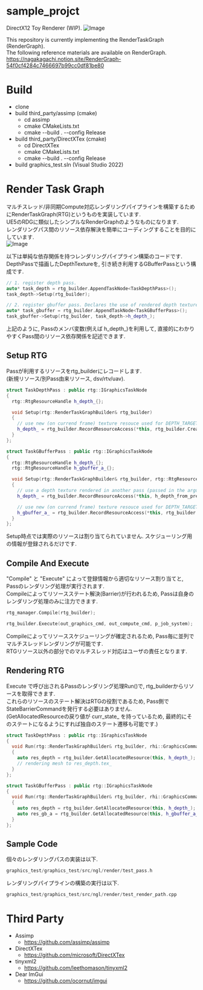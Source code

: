 # sample_projct

DirectX12 Toy Renderer (WIP).
![Image](https://github.com/user-attachments/assets/31ded6f9-f69a-4df2-b1c3-23433d0c02af)

This repository is currently implementing the RenderTaskGraph (RenderGraph). </br>
The following reference materials are available on RenderGraph. </br>
https://nagakagachi.notion.site/RenderGraph-54f0cf4284c7466697b99cc0df81be80
</br>

 
# Build
  - clone
  - build third_party/assimp (cmake)
    - cd assimp
    - cmake CMakeLists.txt 
    - cmake --build . --config Release
  - build third_party/DirectXTex (cmake)
    - cd DirectXTex
    - cmake CMakeLists.txt 
    - cmake --build . --config Release
  - build graphics_test.sln (Visual Studio 2022)

# Render Task Graph
マルチスレッド/非同期Compute対応レンダリングパイプラインを構築するためにRenderTaskGraph(RTG)というものを実装しています.<br/>
UE5のRDGに類似したシンプルなRenderGraphのようなものになります.<br/>
レンダリングパス間のリソース依存解決を簡単にコーディングすることを目的にしています.<br/>
![Image](https://github.com/user-attachments/assets/2178ba19-f7b9-4730-bdf7-e3d6db524eda)

以下は単純な依存関係を持つレンダリングパイプライン構築のコードです.<br/>
DepthPassで描画したDepthTextureを, 引き続き利用するGBufferPassという構成です.<br/>
```c++
// 1. register depth pass.
auto* task_depth = rtg_builder.AppendTaskNode<TaskDepthPass>();
task_depth->Setup(rtg_builder);

// 2. register gbuffer pass. Declares the use of rendered depth textures in the depth path.
auto* task_gbuffer = rtg_builder.AppendTaskNode<TaskGBufferPass>();
task_gbuffer->Setup(rtg_builder, task_depth->h_depth_);
```
上記のように, Passのメンバ変数(例えば h_depth_)を利用して, 直接的にわかりやすくPass間のリソース依存関係を記述できます.<br/>

## Setup RTG
Passが利用するリソースをrtg_builderにレコードします.<br/>
(新規リソース/別Pass由来リソース, dsv/rtv/uav).<br/>
```c++
struct TaskDepthPass : public rtg::IGraphicsTaskNode
{
  rtg::RtgResourceHandle h_depth_{};

  void Setup(rtg::RenderTaskGraphBuilder& rtg_builder)
  {
    // use new (on currend frame) texture resouce used for DEPTH_TARGET. 
    h_depth_ = rtg_builder.RecordResourceAccess(*this, rtg_builder.CreateResource(depth_desc), rtg::access_type::DEPTH_TARGET);
  }
};

struct TaskGBufferPass : public rtg::IGraphicsTaskNode
{
  rtg::RtgResourceHandle h_depth_{};
  rtg::RtgResourceHandle h_gbuffer_a_{};

  void Setup(rtg::RenderTaskGraphBuilder& rtg_builder, rtg::RtgResourceHandle h_depth_from_prev_pass)
  {
    // use a depth texture rendered in another pass (passed in the argument) as DEPTH_TARGET.
    h_depth_ = rtg_builder.RecordResourceAccess(*this, h_depth_from_prev_pass, rtg::access_type::DEPTH_TARGET);

    // use new (on currend frame) texture resouce used for DEPTH_TARGET. 
    h_gbuffer_a_ = rtg_builder.RecordResourceAccess(*this, rtg_builder.CreateResource(gbuffer_a_desc), rtg::access_type::RENDER_TARGET);
  }
};
```
Setup時点では実際のリソースは割り当てられていません. スケジューリング用の情報が登録されるだけです.<br/>

## Compile And Execute
"Compile" と "Execute" によって登録情報から適切なリソース割り当てと, Passのレンダリング処理が実行されます.<br/>
Compileによってリソースステート解決(Barrier)が行われるため, Passは自身のレンダリング処理のみに注力できます.<br/>
```c++
rtg_manager.Compile(rtg_builder);

rtg_builder.Execute(out_graphics_cmd, out_compute_cmd, p_job_system);
```
Compileによってリソーススケジューリングが確定されるため, Pass毎に並列でマルチスレッドレンダリングが可能です.<br/>
RTGリソース以外の部分でのマルチスレッド対応はユーザの責任となります.<br/>

## Rendering RTG
Execute で呼び出されるPassのレンダリング処理Run()で, rtg_builderからリソースを取得できます.<br/>
これらのリソースのステート解決はRTGの役割であるため, Pass側でStateBarrierCommandを発行する必要はありません.<br/>
(GetAllocatedResourceの戻り値が curr_state_ を持っているため, 最終的にそのステートになるようにすれば独自のステート遷移も可能です.)<br/>

```c++
struct TaskDepthPass : public rtg::IGraphicsTaskNode
{
  void Run(rtg::RenderTaskGraphBuilder& rtg_builder, rhi::GraphicsCommandListDep* gfx_commandlist) override
  {
    auto res_depth = rtg_builder.GetAllocatedResource(this, h_depth_);
    // rendering mesh to res_depth.tex_
  }
};

struct TaskGBufferPass : public rtg::IGraphicsTaskNode
{
  void Run(rtg::RenderTaskGraphBuilder& rtg_builder, rhi::GraphicsCommandListDep* gfx_commandlist) override
  {
    auto res_depth = rtg_builder.GetAllocatedResource(this, h_depth_);
    auto res_gb_a = rtg_builder.GetAllocatedResource(this, h_gbuffer_a_);
  }
};
```

## Sample Code
個々のレンダリングパスの実装は以下.<br/>
```c++
graphics_test/graphics_test/src/ngl/render/test_pass.h
```

レンダリングパイプラインの構築の実行は以下.<br/>
```c++
graphics_test/graphics_test/src/ngl/render/test_render_path.cpp
```


# Third Party
  - Assimp
    - https://github.com/assimp/assimp 
  - DirectXTex
    - https://github.com/microsoft/DirectXTex
  - tinyxml2
    - https://github.com/leethomason/tinyxml2
  - Dear ImGui
    - https://github.com/ocornut/imgui





